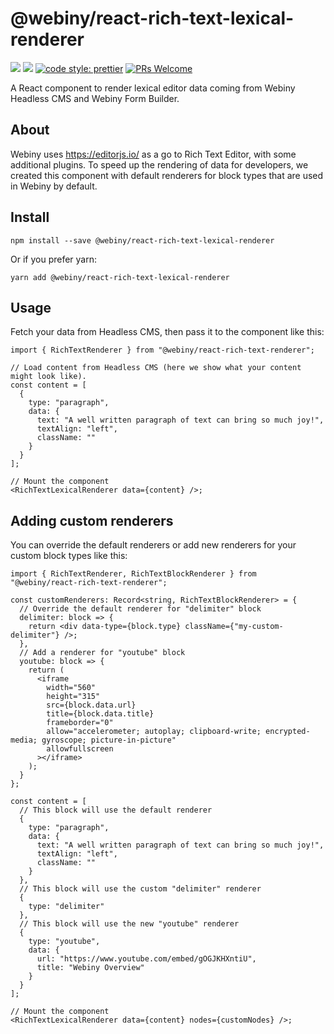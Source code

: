 # @webiny/react-rich-text-lexical-renderer

[![](https://img.shields.io/npm/dw/@webiny/react-rich-text-renderer.svg)](https://www.npmjs.com/package/@webiny/react-rich-text-renderer)
[![](https://img.shields.io/npm/v/@webiny/react-rich-text-renderer.svg)](https://www.npmjs.com/package/@webiny/react-rich-text-renderer)
[![code style: prettier](https://img.shields.io/badge/code_style-prettier-ff69b4.svg?style=flat-square)](https://github.com/prettier/prettier)
[![PRs Welcome](https://img.shields.io/badge/PRs-welcome-brightgreen.svg?style=flat-square)](http://makeapullrequest.com)

A React component to render lexical editor data coming from Webiny Headless CMS and Webiny Form Builder.

## About

Webiny uses https://editorjs.io/ as a go to Rich Text Editor, with some additional plugins. To speed up the rendering of data for developers, we created this component with default renderers for block types that are used in Webiny by default.

## Install

```
npm install --save @webiny/react-rich-text-lexical-renderer
```

Or if you prefer yarn:

```
yarn add @webiny/react-rich-text-lexical-renderer
```

## Usage

Fetch your data from Headless CMS, then pass it to the component like this:

```tsx
import { RichTextRenderer } from "@webiny/react-rich-text-renderer";

// Load content from Headless CMS (here we show what your content might look like).
const content = [
  {
    type: "paragraph",
    data: {
      text: "A well written paragraph of text can bring so much joy!",
      textAlign: "left",
      className: ""
    }
  }
];

// Mount the component
<RichTextLexicalRenderer data={content} />;
```

## Adding custom renderers

You can override the default renderers or add new renderers for your custom block types like this:

```tsx
import { RichTextRenderer, RichTextBlockRenderer } from "@webiny/react-rich-text-renderer";

const customRenderers: Record<string, RichTextBlockRenderer> = {
  // Override the default renderer for "delimiter" block
  delimiter: block => {
    return <div data-type={block.type} className={"my-custom-delimiter"} />;
  },
  // Add a renderer for "youtube" block
  youtube: block => {
    return (
      <iframe
        width="560"
        height="315"
        src={block.data.url}
        title={block.data.title}
        frameborder="0"
        allow="accelerometer; autoplay; clipboard-write; encrypted-media; gyroscope; picture-in-picture"
        allowfullscreen
      ></iframe>
    );
  }
};

const content = [
  // This block will use the default renderer
  {
    type: "paragraph",
    data: {
      text: "A well written paragraph of text can bring so much joy!",
      textAlign: "left",
      className: ""
    }
  },
  // This block will use the custom "delimiter" renderer
  {
    type: "delimiter"
  },
  // This block will use the new "youtube" renderer
  {
    type: "youtube",
    data: {
      url: "https://www.youtube.com/embed/gOGJKHXntiU",
      title: "Webiny Overview"
    }
  }
];

// Mount the component
<RichTextLexicalRenderer data={content} nodes={customNodes} />;
```
